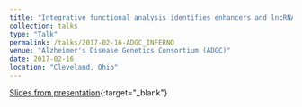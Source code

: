 ```yaml
---
title: "Integrative functional analysis identifies enhancers and lncRNAs perturbed by LOAD-­associated genetic variants​"
collection: talks
type: "Talk"
permalink: /talks/2017-02-16-ADGC_INFERNO
venue: "Alzheimer's Disease Genetics Consortium (ADGC)"
date: 2017-02-16
location: "Cleveland, Ohio"
---
```


[Slides from presentation](/files/17.02.16.AAW_ADGC.pdf){:target="_blank"} 
